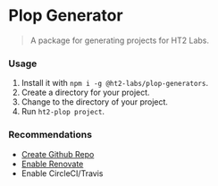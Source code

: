 # Plop Generator
> A package for generating projects for HT2 Labs.

### Usage
1. Install it with `npm i -g @ht2-labs/plop-generators`.
1. Create a directory for your project.
1. Change to the directory of your project.
1. Run `ht2-plop project`.

### Recommendations
- [Create Github Repo](https://github.com/new)
- [Enable Renovate](https://github.com/apps/renovate/installations/new)
- Enable CircleCI/Travis
